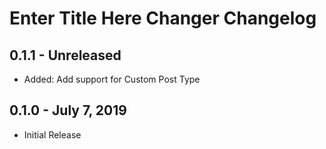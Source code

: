 # Enter Title Here Changer Changelog

## 0.1.1 - Unreleased
- Added: Add support for Custom Post Type

## 0.1.0 - July 7, 2019
- Initial Release